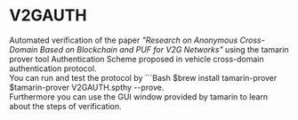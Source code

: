# V2GAUTH
Automated verification of the paper _"Research on Anonymous Cross-Domain Based on Blockchain and PUF for V2G Networks"_ using the tamarin prover tool Authentication Scheme proposed in vehicle cross-domain authentication protocol.  
You can run and test the protocol by ```Bash
$brew install tamarin-prover  
$tamarin-prover V2GAUTH.spthy --prove.  
Furthermore you can use the GUI window provided by tamarin to learn about the steps of verification.
